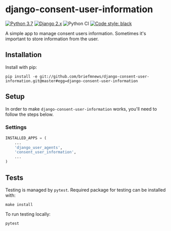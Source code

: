 # django-consent-user-information
[![Python 3.7](https://img.shields.io/badge/python-3.6|3.7|3.8-blue.svg)](https://www.python.org/downloads/release/python-270/) 
[![Django 2.x](https://img.shields.io/badge/django-2.2-blue.svg)](https://docs.djangoproject.com/en/2.2/)
![Python CI](https://github.com/briefmnews/django-consent-user-information/workflows/Python%20CI/badge.svg)
[![Code style: black](https://img.shields.io/badge/code%20style-black-000000.svg)](https://github.com/python/black)

A simple app to manage consent users information. Sometimes it's important to
store information from the user.

## Installation

Install with pip:
```
pip install -e git://github.com/briefmnews/django-consent-user-information.git@master#egg=django-consent-user-information
```

## Setup
In order to make `django-consent-user-information` works, you'll need to follow the steps below.

### Settings
```python
INSTALLED_APPS = (
    ...
    'django_user_agents',
    'consent_user_information',
    ...
)
```

## Tests
Testing is managed by `pytest`. Required package for testing can be installed with:
```shell
make install
``` 

To run testing locally:
```shell
pytest
``` 